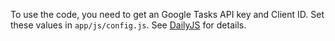 

To use the code, you need to get an Google Tasks API key and Client ID.  Set these values in `app/js/config.js`.  See [DailyJS](http://dailyjs.com) for details.
